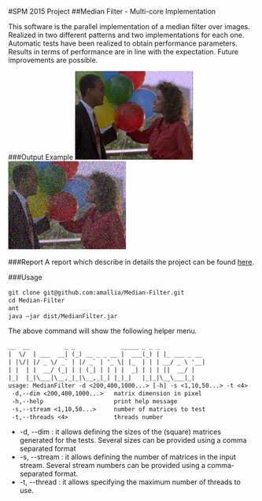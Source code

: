 #SPM 2015 Project
##Median Filter - Multi-core Implementation

This software is the parallel implementation of a median filter over images. Realized in two different patterns and two implementations for each one. Automatic tests have been realized to obtain performance parameters. Results in terms of performance are in line with the expectation. Future improvements are possible. 

###Output Example
<img alt="Original Noisy Image" src="https://github.com/amallia/Median-Filter/raw/master/examples/median-filter-denoised.png" width="240">
<img alt="Median Filtered Image" src="https://github.com/amallia/Median-Filter/raw/master/examples/original-noisy.png" width="240">


###Report
A report which describe in details the project can be found [here](https://github.com/amallia/Median-Filter/raw/master/SPM%20-%20Relazione.pdf). 

###Usage
```
git clone git@github.com:amallia/Median-Filter.git
cd Median-Filter
ant
java –jar dist/MedianFilter.jar
```
The above command will show the following helper menu.
```
__  __          _ _             _____ _ _ _
|  \/  | ___  __| (_) __ _ _ __ |  ___(_) | |_ ___ _ __
| |\/| |/ _ \/ _` | |/ _` | '_ \| |_  | | | __/ _ \ '__|
| |  | |  __/ (_| | | (_| | | | |  _| | | | ||  __/ |
|_|  |_|\___|\__,_|_|\__,_|_| |_|_|   |_|_|\__\___|_|
usage: MedianFilter -d <200,400,1000...> [-h] -s <1,10,50...> -t <4>
 -d,--dim <200,400,1000...>   matrix dimension in pixel
 -h,--help                    print help message
 -s,--stream <1,10,50...>     number of matrices to test
 -t,--threads <4>             threads number
```
*	-d, --dim : it allows defining the sizes of the (square) matrices generated for the tests. Several sizes can be provided using a comma separated format
*	-s, --stream : it allows defining the number of matrices in the input stream. Several stream numbers can be provided using a comma-separated format.
*	-t, --thread : it allows specifying the maximum number of threads to use.
